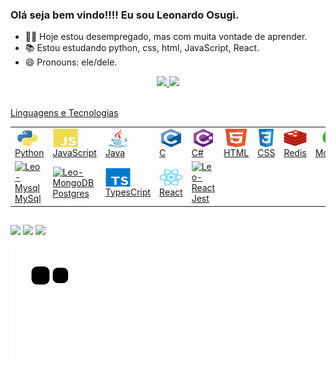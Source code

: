 ### Olá seja bem vindo!!!! Eu sou Leonardo Osugi.

- 👨‍💻 Hoje estou desempregado, mas com muita vontade de aprender.
- 📚 Estou estudando python, css, html, JavaScript, React.
- 😄 Pronouns: ele/dele.

<div align="center">
  <a href="https://github.com/LeonardoOsugi">
  <img height="180em" src="https://github-readme-stats.vercel.app/api?username=LeonardoOsugi&show_icons=true&theme=dark&include_all_commits=true&count_private=true"/>
  <img height="180em" src="https://github-readme-stats.vercel.app/api/top-langs/?username=LeonardoOsugi&layout=compact&langs_count=7&theme=dark"/>
</div>
<div style="display: inline_block"><br>
      <p>Linguagens e Tecnologias</p>
      <table>
        <tbody>
          <tr>
            <td>
              <img align="center" alt="Leo-Python" height="30" width="40" src="https://raw.githubusercontent.com/devicons/devicon/master/icons/python/python-original.svg">
              Python
            </td>
            <td>
              <img align="center" alt="Leo-Js" height="30" width="40" src="https://raw.githubusercontent.com/devicons/devicon/master/icons/javascript/javascript-plain.svg">
              JavaScript
            </td>
            <td>
              <img align="center" alt="Leo-Java" height="30" width="40" src="https://raw.githubusercontent.com/devicons/devicon/master/icons/java/java-original.svg">
              Java
            </td>
            <td>
              <img align="center" alt="Leo-C" height="30" width="40" src="https://raw.githubusercontent.com/devicons/devicon/master/icons/c/c-original.svg">
              C
            </td>
            <td>
              <img align="center" alt="Leo-C#" height="30" width="40" src="https://raw.githubusercontent.com/devicons/devicon/master/icons/csharp/csharp-original.svg">
              C#
            </td>
            <td>
              <img align="center" alt="Leo-HTML" height="30" width="40" src="https://raw.githubusercontent.com/devicons/devicon/master/icons/html5/html5-original.svg">
              HTML
            </td>
            <td>
              <img align="center" alt="Leo-CSS" height="30" width="40" src="https://raw.githubusercontent.com/devicons/devicon/master/icons/css3/css3-original.svg">
              CSS
            </td>
            <td>
              <img align="center" alt="Leo-Redis" height="30" width="40" src="https://raw.githubusercontent.com/devicons/devicon/master/icons/redis/redis-original.svg">
              Redis
            </td>
            <td>
              <img align="center" alt="Leo-MongoDB" height="30" width="40" src="https://raw.githubusercontent.com/devicons/devicon/master/icons/mongodb/mongodb-original.svg">
              MongoDB
            </td>
          </tr>
          <tr>
            <td>
              <img align="center" alt="Leo-Mysql" height="30" width="40" src="https://cdn.jsdelivr.net/gh/devicons/devicon/icons/mysql/mysql-original.svg" />
              MySql
            </td>
            <td>
              <img align="center" alt="Leo-MongoDB" height="30" width="40" src="https://cdn.jsdelivr.net/gh/devicons/devicon/icons/postgresql/postgresql-original.svg" />
              Postgres
            </td>
            <td>
              <img align="center" alt="Leo-TypeScript" height="30" width="40" src="https://raw.githubusercontent.com/devicons/devicon/master/icons/typescript/typescript-original.svg">
              TypesCript
            </td>
            <td>
              <img align="center" alt="Leo-React" height="30" width="40" src="https://raw.githubusercontent.com/devicons/devicon/master/icons/react/react-original.svg">
              React
            </td>
            <td>
              <img align="center" alt="Leo-React" height="30" width="40" src="https://cdn.jsdelivr.net/gh/devicons/devicon/icons/jest/jest-plain.svg">
              Jest
            </td>
          </tr>
        </tbody>
      </table>
</div>
  
##

<div>
  <a href="https://www.instagram.com/seutorudev/" target="_blank"><img src="https://img.shields.io/badge/-Instagram-%23E4405F?style=for-the-badge&logo=instagram&logoColor=white" target="_blank"></a> 
  <a href = "mailto:leoosugi96@gmail.com"><img src="https://img.shields.io/badge/Gmail-D14836?style=for-the-badge&logo=gmail&logoColor=white" target="_blank"></a>
  <a href="https://www.linkedin.com/in/leonardo-osugi-2a5470202" target="_blank"><img src="https://img.shields.io/badge/-LinkedIn-%230077B5?style=for-the-badge&logo=linkedin&logoColor=white" target="_blank"></a> 
  
  ![Snake animation](https://github.com/LeonardoOsugi/LeonardoOsugi/blob/output/github-contribution-grid-snake.svg)
  
</div>
